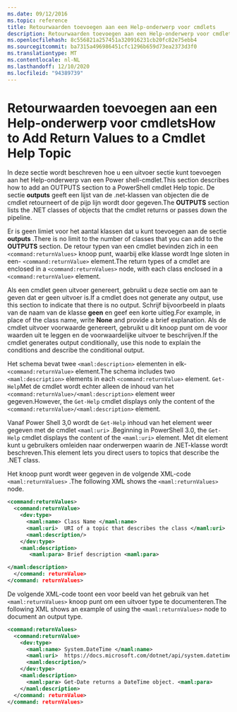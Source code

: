 ```yaml
---
ms.date: 09/12/2016
ms.topic: reference
title: Retourwaarden toevoegen aan een Help-onderwerp voor cmdlets
description: Retourwaarden toevoegen aan een Help-onderwerp voor cmdlets
ms.openlocfilehash: 8c556821a257451a320916231cb20fc82e75ebb4
ms.sourcegitcommit: ba7315a496986451cfc1296b659d73ea2373d3f0
ms.translationtype: MT
ms.contentlocale: nl-NL
ms.lasthandoff: 12/10/2020
ms.locfileid: "94389739"
---
```

# <a name="how-to-add-return-values-to-a-cmdlet-help-topic"></a><span data-ttu-id="f4408-103">Retourwaarden toevoegen aan een Help-onderwerp voor cmdlets</span><span class="sxs-lookup"><span data-stu-id="f4408-103">How to Add Return Values to a Cmdlet Help Topic</span></span>

<span data-ttu-id="f4408-104">In deze sectie wordt beschreven hoe u een uitvoer sectie kunt toevoegen aan het Help-onderwerp van een Power shell-cmdlet.</span><span class="sxs-lookup"><span data-stu-id="f4408-104">This section describes how to add an OUTPUTS section to a PowerShell cmdlet Help topic.</span></span> <span data-ttu-id="f4408-105">De sectie **outputs** geeft een lijst van de .net-klassen van objecten die de cmdlet retourneert of de pijp lijn wordt door gegeven.</span><span class="sxs-lookup"><span data-stu-id="f4408-105">The **OUTPUTS** section lists the .NET classes of objects that the cmdlet returns or passes down the pipeline.</span></span>

<span data-ttu-id="f4408-106">Er is geen limiet voor het aantal klassen dat u kunt toevoegen aan de sectie **outputs** .</span><span class="sxs-lookup"><span data-stu-id="f4408-106">There is no limit to the number of classes that you can add to the **OUTPUTS** section.</span></span> <span data-ttu-id="f4408-107">De retour typen van een cmdlet bevinden zich in een `<command:returnValues>` knoop punt, waarbij elke klasse wordt Inge sloten in een- `<command:returnValue>` element.</span><span class="sxs-lookup"><span data-stu-id="f4408-107">The return types of a cmdlet are enclosed in a `<command:returnValues>` node, with each class enclosed in a `<command:returnValue>` element.</span></span>

<span data-ttu-id="f4408-108">Als een cmdlet geen uitvoer genereert, gebruikt u deze sectie om aan te geven dat er geen uitvoer is.</span><span class="sxs-lookup"><span data-stu-id="f4408-108">If a cmdlet does not generate any output, use this section to indicate that there is no output.</span></span> <span data-ttu-id="f4408-109">Schrijf bijvoorbeeld in plaats van de naam van de klasse **geen** en geef een korte uitleg.</span><span class="sxs-lookup"><span data-stu-id="f4408-109">For example, in place of the class name, write **None** and provide a brief explanation.</span></span> <span data-ttu-id="f4408-110">Als de cmdlet uitvoer voorwaarde genereert, gebruikt u dit knoop punt om de voor waarden uit te leggen en de voorwaardelijke uitvoer te beschrijven.</span><span class="sxs-lookup"><span data-stu-id="f4408-110">If the cmdlet generates output conditionally, use this node to explain the conditions and describe the conditional output.</span></span>

<span data-ttu-id="f4408-111">Het schema bevat twee `<maml:description>` elementen in elk- `<command:returnValue>` element.</span><span class="sxs-lookup"><span data-stu-id="f4408-111">The schema includes two `<maml:description>` elements in each `<command:returnValue>` element.</span></span>
<span data-ttu-id="f4408-112">`Get-Help`Met de cmdlet wordt echter alleen de inhoud van het `<command:returnValue>/<maml:description>` element weer gegeven.</span><span class="sxs-lookup"><span data-stu-id="f4408-112">However, the `Get-Help` cmdlet displays only the content of the `<command:returnValue>/<maml:description>` element.</span></span>

<span data-ttu-id="f4408-113">Vanaf Power Shell 3,0 wordt de `Get-Help` inhoud van het element weer gegeven met de cmdlet `<maml:uri>` .</span><span class="sxs-lookup"><span data-stu-id="f4408-113">Beginning in PowerShell 3.0, the `Get-Help` cmdlet displays the content of the `<maml:uri>` element.</span></span>
<span data-ttu-id="f4408-114">Met dit element kunt u gebruikers omleiden naar onderwerpen waarin de .NET-klasse wordt beschreven.</span><span class="sxs-lookup"><span data-stu-id="f4408-114">This element lets you direct users to topics that describe the .NET class.</span></span>

<span data-ttu-id="f4408-115">Het knoop punt wordt weer gegeven in de volgende XML-code `<maml:returnValues>` .</span><span class="sxs-lookup"><span data-stu-id="f4408-115">The following XML shows the `<maml:returnValues>` node.</span></span>

```xml
<command:returnValues>
  <command:returnValue>
    <dev:type>
      <maml:name> Class Name </maml:name>
      <maml:uri>  URI of a topic that describes the class </maml:uri>
      <maml:description/>
    </dev:type>
    <maml:description>
       <maml:para> Brief description <maml:para>

</maml:description>
  </command: returnValue>
</command: returnValues>
```

<span data-ttu-id="f4408-116">De volgende XML-code toont een voor beeld van het gebruik van het `<maml:returnValues>` knoop punt om een uitvoer type te documenteren.</span><span class="sxs-lookup"><span data-stu-id="f4408-116">The following XML shows an example of using the `<maml:returnValues>` node to document an output type.</span></span>

```xml
<command:returnValues>
  <command:returnValue>
    <dev:type>
      <maml:name> System.DateTime </maml:name>
      <maml:uri>  https://docs.microsoft.com/dotnet/api/system.datetime </maml:uri>
      <maml:description/>
    </dev:type>
    <maml:description>
      <maml:para> Get-Date returns a DateTime object. <maml:para>
    </maml:description>
  </command: returnValue>
</command: returnValues>
```
